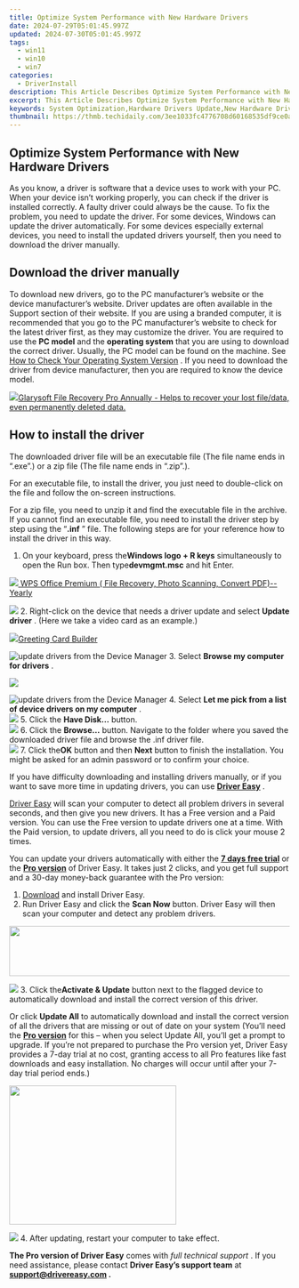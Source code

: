 ```yaml
---
title: Optimize System Performance with New Hardware Drivers
date: 2024-07-29T05:01:45.997Z
updated: 2024-07-30T05:01:45.997Z
tags:
  - win11
  - win10
  - win7
categories:
  - DriverInstall
description: This Article Describes Optimize System Performance with New Hardware Drivers
excerpt: This Article Describes Optimize System Performance with New Hardware Drivers
keywords: System Optimization,Hardware Drivers Update,New Hardware Drivers Impact,Performance Enhancement Software,Drivers for Computer Optimization,High-Performance Computing Drivers,Optimal System Functionality with New Hardware
thumbnail: https://thmb.techidaily.com/3ee1033fc4776708d60168535df9ce0ace02b9d450e390888f83793293d3623b.jpg
---
```


## Optimize System Performance with New Hardware Drivers

 As you know, a driver is software that a device uses to work with your PC. When your device isn’t working properly, you can check if the driver is installed correctly. A faulty driver could always be the cause. To fix the problem, you need to update the driver. For some devices, Windows can update the driver automatically. For some devices especially external devices, you need to install the updated drivers yourself, then you need to download the driver manually.

## Download the driver manually

 To download new drivers, go to the PC manufacturer’s website or the device manufacturer’s website. Driver updates are often available in the Support section of their website. If you are using a branded computer, it is recommended that you go to the PC manufacturer’s website to check for the latest driver first, as they may customize the driver. You are required to use the **PC model** and the **operating system** that you are using to download the correct driver. Usually, the PC model can be found on the machine. See [How to Check Your Operating System Version](https://tools.techidaily.com/drivereasy/download/) . If you need to download the driver from device manufacturer, then you are required to know the device model.

<!-- affiliate ads begin -->
<a href="https://order.glarysoft.com/order/checkout.php?PRODS=35504869&QTY=1&AFFILIATE=108875&CART=1"><img src="https://secure.avangate.com/images/merchant/6734fa703f6633ab896eecbdfad8953a/products/1_FR-200-1.png" border="0">Glarysoft File Recovery Pro Annually -  Helps to recover your lost file/data, even permanently deleted data. 
</a>
<!-- affiliate ads end -->
## How to install the driver

 The downloaded driver file will be an executable file (The file name ends in “.exe”.) or a zip file (The file name ends in “.zip”.).

 For an executable file, to install the driver, you just need to double-click on the file and follow the on-screen instructions.

 For a zip file, you need to unzip it and find the executable file in the archive. If you cannot find an executable file, you need to install the driver step by step using the “**.inf** ” file. The following steps are for your reference how to install the driver in this way.

1. On your keyboard, press the**Windows logo + R keys** simultaneously to open the Run box. Then type**devmgmt.msc** and hit Enter.  
<!-- affiliate ads begin -->
<a href="https://secure.2checkout.com/order/checkout.php?PRODS=38729081&QTY=1&AFFILIATE=108875&CART=1"><img src="https://website-prod.cache.wpscdn.com/img/wps-writer-free-word-processor-1x.3d9c80d.png" border="0">
WPS Office Premium ( File Recovery, Photo Scanning, Convert PDF)--Yearly</a>
<!-- affiliate ads end -->
![](https://www.drivereasy.com/wp-content/uploads/2023/10/win11-how-to-open-the-Device-Manager.jpg)
2. Right-click on the device that needs a driver update and select **Update driver** . (Here we take a video card as an example.)  
<!-- affiliate ads begin -->
<a href="https://secure.2checkout.com/order/checkout.php?PRODS=2067133&QTY=1&AFFILIATE=108875&CART=1"><img src="https://www.pearlmountainsoft.com/n_img/product/gcb/banScrn.jpg" border="0">Greeting Card Builder</a>
<!-- affiliate ads end -->
![update drivers from the Device Manager](https://www.drivereasy.com/wp-content/uploads/2023/11/win11-Device-Manager-Update-driver.jpg)
3. Select **Browse my computer for drivers** .  
<!-- affiliate ads begin -->
<a href="https://secure.2checkout.com/order/checkout.php?PRODS=4620778&QTY=1&AFFILIATE=108875&CART=1"><img src="https://secure.avangate.com/images/merchant/07dd4d5a72f5740ef0f035f201951476/728__90banner.jpg" border="0"></a>
<!-- affiliate ads end -->
![update drivers from the Device Manager](https://www.drivereasy.com/wp-content/uploads/2023/11/win11-Device-Manager-Browse-my-computer-for-drivers-Graphics-card.jpg)
4. Select **Let me pick from a list of device drivers on my computer** .  
![](https://www.drivereasy.com/wp-content/uploads/2023/11/win11-Device-Manager-Let-me-pick-from-a-list-of-available-drivers-on-my-computer-Graphics-driver.jpg)
5. Click the **Have Disk…** button.  
![](https://www.drivereasy.com/wp-content/uploads/2023/11/win11-Device-Manager-Have-disk.jpg)
6. Click the **Browse…** button. Navigate to the folder where you saved the downloaded driver file and browse the .inf driver file.  
![](https://www.drivereasy.com/wp-content/uploads/2023/11/win11-Device-Manager-Browse.jpg)
7. Click the**OK** button and then **Next** button to finish the installation. You might be asked for an admin password or to confirm your choice.

 If you have difficulty downloading and installing drivers manually, or if you want to save more time in updating drivers, you can use **[Driver Easy](https://tools.techidaily.com/drivereasy/download/)**  .

[Driver Easy](https://tools.techidaily.com/drivereasy/download/) will scan your computer to detect all problem drivers in several seconds, and then give you new drivers. It has a Free version and a Paid version. You can use the Free version to update drivers one at a time. With the Paid version, to update drivers, all you need to do is click your mouse 2 times.

 You can update your drivers automatically with either the [**7 days free trial**](https://tools.techidaily.com/drivereasy/download/) or the [**Pro version**](https://tools.techidaily.com/drivereasy/download/) of Driver Easy. It takes just 2 clicks, and you get full support and a 30-day money-back guarantee with the Pro version:

1. [Download](https://tools.techidaily.com/drivereasy/download/) and install Driver Easy.
2. Run Driver Easy and click the **Scan Now** button. Driver Easy will then scan your computer and detect any problem drivers.  
<!-- affiliate ads begin -->
<a href="https://natural-cycles.sjv.io/c/5597632/2072200/17885" target="_top" id="2072200"><img src="//a.impactradius-go.com/display-ad/17885-2072200" border="0" alt="" width="728" height="90"/></a><img height="0" width="0" src="https://imp.pxf.io/i/5597632/2072200/17885" style="position:absolute;visibility:hidden;" border="0" />
<!-- affiliate ads end -->
![](https://www.drivereasy.com/wp-content/uploads/2020/10/6_0_scan-now.jpg)
3. Click the**Activate & Update** button next to the flagged device to automatically download and install the correct version of this driver.  

 Or click **Update All** to automatically download and install the correct version of all the drivers that are missing or out of date on your system (You’ll need the **[Pro version](https://tools.techidaily.com/drivereasy/download/)**  for this – when you select Update All, you’ll get a prompt to upgrade. If you’re not prepared to purchase the Pro version yet, Driver Easy provides a 7-day trial at no cost, granting access to all Pro features like fast downloads and easy installation. No charges will occur until after your 7-day trial period ends.)  
<!-- affiliate ads begin -->
<a href="https://caperobbin.sjv.io/c/5597632/2006118/18460" target="_top" id="2006118"><img src="//a.impactradius-go.com/display-ad/18460-2006118" border="0" alt="" width="300" height="250"/></a><img height="0" width="0" src="https://imp.pxf.io/i/5597632/2006118/18460" style="position:absolute;visibility:hidden;" border="0" />
<!-- affiliate ads end -->
![](https://www.drivereasy.com/wp-content/uploads/2021/05/NVIDIA-GeForce-RTX-3090-Ti-3.jpg)
4. After updating, restart your computer to take effect.

**The Pro version of Driver Easy** comes with _full technical support_ . If you need assistance, please contact **Driver Easy’s support team** at **[support@drivereasy.com](mailto:support@drivereasy.com) .**

<ins class="adsbygoogle"
     style="display:block"
     data-ad-format="autorelaxed"
     data-ad-client="ca-pub-7571918770474297"
     data-ad-slot="1223367746"></ins>



<ins class="adsbygoogle"
     style="display:block"
     data-ad-client="ca-pub-7571918770474297"
     data-ad-slot="8358498916"
     data-ad-format="auto"
     data-full-width-responsive="true"></ins>


